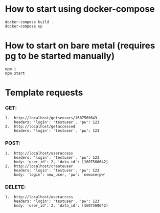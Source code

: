 # How to start using docker-compose
    docker-compose build .
    docker-compose up

# How to start on bare metal (requires pg to be started manually)
    npm i
    npm start

# Template requests
###  GET:
    1.  http://localhost/getsensors/1607560643
        headers: 'login': 'testuser', 'pw': 123
    2.  http://localhost/getaccessed
        headers: 'login': 'testuser', 'pw': 123
### POST:
    1.  http://localhost/useraccess
        headers: 'login': 'testuser', 'pw': 123
        body: 'user_id': 2, 'data_id': [1607560642]
    2.  http://localhost/createuser
        headers: 'login': 'testuser', 'pw': 123
        body: 'login': new_user, 'pw': 'newuserpw'
### DELETE:
    1.  http://localhost/useraccess
        headers: 'login': 'testuser', 'pw': 123
        body: 'user_id': 2, 'data_id': [1607560642]